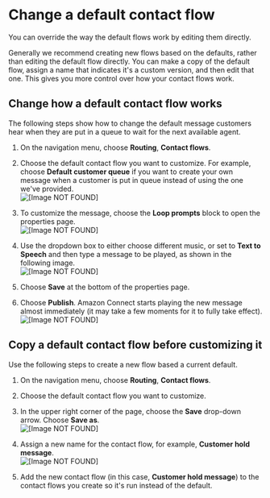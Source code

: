 # Change a default contact flow<a name="change-default-contact-flow"></a>

You can override the way the default flows work by editing them directly\. 

Generally we recommend creating new flows based on the defaults, rather than editing the default flow directly\. You can make a copy of the default flow, assign a name that indicates it's a custom version, and then edit that one\. This gives you more control over how your contact flows work\.

## Change how a default contact flow works<a name="change-default-customer-hold"></a>

The following steps show how to change the default message customers hear when they are put in a queue to wait for the next available agent\.

1. On the navigation menu, choose **Routing**, **Contact flows**\.

1. Choose the default contact flow you want to customize\. For example, choose **Default customer queue** if you want to create your own message when a customer is put in queue instead of using the one we've provided\.  
![\[Image NOT FOUND\]](http://docs.aws.amazon.com/connect/latest/adminguide/images/customize-default-contact-flow1.png)

1. To customize the message, choose the **Loop prompts** block to open the properties page\.   
![\[Image NOT FOUND\]](http://docs.aws.amazon.com/connect/latest/adminguide/images/customize-default-contact-flow2.png)

1. Use the dropdown box to either choose different music, or set to **Text to Speech** and then type a message to be played, as shown in the following image\.   
![\[Image NOT FOUND\]](http://docs.aws.amazon.com/connect/latest/adminguide/images/customize-default-contact-flow3.png)

1. Choose **Save** at the bottom of the properties page\. 

1. Choose **Publish**\. Amazon Connect starts playing the new message almost immediately \(it may take a few moments for it to fully take effect\)\.  
![\[Image NOT FOUND\]](http://docs.aws.amazon.com/connect/latest/adminguide/images/customize-default-contact-flow4.png)

## Copy a default contact flow before customizing it<a name="create-new-default"></a>

Use the following steps to create a new flow based a current default\.

1. On the navigation menu, choose **Routing**, **Contact flows**\.

1. Choose the default contact flow you want to customize\. 

1. In the upper right corner of the page, choose the **Save** drop\-down arrow\. Choose **Save as**\.  
![\[Image NOT FOUND\]](http://docs.aws.amazon.com/connect/latest/adminguide/images/customize-default-contact-flow.png)

1. Assign a new name for the contact flow, for example, **Customer hold message**\.  
![\[Image NOT FOUND\]](http://docs.aws.amazon.com/connect/latest/adminguide/images/customize-default-customer-hold.png)

1. Add the new contact flow \(in this case, **Customer hold message**\) to the contact flows you create so it's run instead of the default\. 